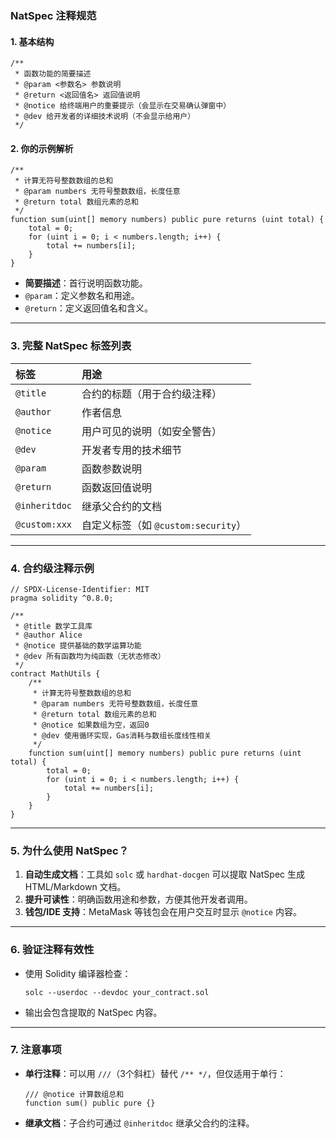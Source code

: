 ### **NatSpec 注释规范**

#### 1. **基本结构**

```
/**
 * 函数功能的简要描述
 * @param <参数名> 参数说明
 * @return <返回值名> 返回值说明
 * @notice 给终端用户的重要提示（会显示在交易确认弹窗中）
 * @dev 给开发者的详细技术说明（不会显示给用户）
 */
```

#### 2. **你的示例解析**

```
/**
 * 计算无符号整数数组的总和
 * @param numbers 无符号整数数组，长度任意
 * @return total 数组元素的总和
 */
function sum(uint[] memory numbers) public pure returns (uint total) {
    total = 0;
    for (uint i = 0; i < numbers.length; i++) {
        total += numbers[i];
    }
}
```

- **简要描述**：首行说明函数功能。
- `@param`：定义参数名和用途。
- `@return`：定义返回值名和含义。

------

### **3. 完整 NatSpec 标签列表**

| 标签          | 用途                                |
| :------------ | :---------------------------------- |
| `@title`      | 合约的标题（用于合约级注释）        |
| `@author`     | 作者信息                            |
| `@notice`     | 用户可见的说明（如安全警告）        |
| `@dev`        | 开发者专用的技术细节                |
| `@param`      | 函数参数说明                        |
| `@return`     | 函数返回值说明                      |
| `@inheritdoc` | 继承父合约的文档                    |
| `@custom:xxx` | 自定义标签（如 `@custom:security`） |

------

### **4. 合约级注释示例**

```
// SPDX-License-Identifier: MIT
pragma solidity ^0.8.0;

/**
 * @title 数学工具库
 * @author Alice
 * @notice 提供基础的数学运算功能
 * @dev 所有函数均为纯函数（无状态修改）
 */
contract MathUtils {
    /**
     * 计算无符号整数数组的总和
     * @param numbers 无符号整数数组，长度任意
     * @return total 数组元素的总和
     * @notice 如果数组为空，返回0
     * @dev 使用循环实现，Gas消耗与数组长度线性相关
     */
    function sum(uint[] memory numbers) public pure returns (uint total) {
        total = 0;
        for (uint i = 0; i < numbers.length; i++) {
            total += numbers[i];
        }
    }
}
```

------

### **5. 为什么使用 NatSpec？**

1. **自动生成文档**：工具如 `solc` 或 `hardhat-docgen` 可以提取 NatSpec 生成 HTML/Markdown 文档。
2. **提升可读性**：明确函数用途和参数，方便其他开发者调用。
3. **钱包/IDE 支持**：MetaMask 等钱包会在用户交互时显示 `@notice` 内容。

------

### **6. 验证注释有效性**

- 使用 Solidity 编译器检查：

  ```
  solc --userdoc --devdoc your_contract.sol
  ```

- 输出会包含提取的 NatSpec 内容。

------

### **7. 注意事项**

- **单行注释**：可以用 `///`（3个斜杠）替代 `/** */`，但仅适用于单行：

  ```
  /// @notice 计算数组总和
  function sum() public pure {}
  ```

- **继承文档**：子合约可通过 `@inheritdoc` 继承父合约的注释。